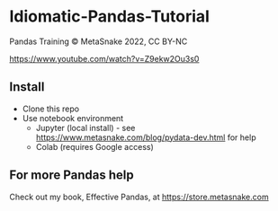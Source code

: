 # Idiomatic-Pandas-Tutorial
Pandas Training © MetaSnake 2022, CC BY-NC

https://www.youtube.com/watch?v=Z9ekw2Ou3s0
## Install 

* Clone this repo
* Use notebook environment
  * Jupyter (local install) - see https://www.metasnake.com/blog/pydata-dev.html for help
  * Colab (requires Google access)

## For more Pandas help
Check out my book, Effective Pandas, at https://store.metasnake.com
